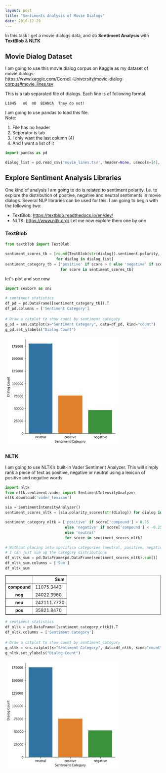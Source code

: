 ```yaml
---
layout: post
title: "Sentiments Analysis of Movie Dialogs"
date: 2018-12-29
---
```

In this task I get a movie dialogs data, and do **Sentiment Analysis** with **TextBlob** & **NLTK**

## Movie Dialog Dataset
I am going to use this movie dialog corpus on Kaggle as my dataset of movie dialogs:  
https://www.kaggle.com/Cornell-University/movie-dialog-corpus#movie_lines.tsv

This is a tab separated file of dialogs. Each line is of following format:
```
L1045	u0	m0	BIANCA	They do not!
```

I am going to use pandas to load this file.  
Note:
1. File has no header
2. Seperator is tab
3. I only want the last column (4)
4. And I want a list of it


```python
import pandas as pd
```


```python
dialog_list = pd.read_csv('movie_lines.tsv', header=None, usecols=[4], sep='\t')[4].tolist()
```

## Explore Sentiment Analysis Libraries
One kind of analysis I am going to do is related to sentiment polarity. I.e. to explore the distribution of positive, negative and neutral sentiments in movie dialogs. Several NLP libraries can be used for this. I am going to begin with the following two:
  * TextBlob: https://textblob.readthedocs.io/en/dev/
  * NLTK: https://www.nltk.org/
Let me now explore them one by one

### TextBlob


```python
from textblob import TextBlob
```


```python
sentiment_scores_tb = [round(TextBlob(str(dialog)).sentiment.polarity, 2)
                       for dialog in dialog_list]
sentiment_category_tb = ['positive' if score > 0 else 'negative' if score < 0 else 'neutral' 
                         for score in sentiment_scores_tb]
```

let's plot and see now


```python
import seaborn as sns
```


```python
# sentiment statistics
df_pd = pd.DataFrame([sentiment_category_tb]).T
df_pd.columns = ['Sentiment Category']

# Draw a catplot to show count by sentiment_category
g_pd = sns.catplot(x="Sentiment Category", data=df_pd, kind="count")
g_pd.set_ylabels("Dialog Count")
```


![png](/images/sentiment-analysis-movies_files/sentiment-analysis-movies_10_0.png)


### NLTK
I am going to use NLTK’s built-in Vader Sentiment Analyzer. This will simply rank a piece of text as positive, negative or neutral using a lexicon of positive and negative words.


```python
import nltk
from nltk.sentiment.vader import SentimentIntensityAnalyzer
nltk.download('vader_lexicon')
```


```python
sia = SentimentIntensityAnalyzer()
sentiment_scores_nltk = [sia.polarity_scores(str(dialog)) for dialog in dialog_list]
```


```python
sentiment_category_nltk = ['positive' if score['compound'] > 0.25
                           else 'negative' if score['compound'] < -0.25
                           else 'neutral'
                           for score in sentiment_scores_nltk]
```


```python
# Without placing into specifica categories (neutral, positive, negative)
# I can just sum up the category distributions
df_nltk_sum = pd.DataFrame(pd.DataFrame(sentiment_scores_nltk).sum())
df_nltk_sum.columns = ['Sum']
df_nltk_sum
```




<div>
<style scoped>
    .dataframe tbody tr th:only-of-type {
        vertical-align: middle;
    }

    .dataframe tbody tr th {
        vertical-align: top;
    }

    .dataframe thead th {
        text-align: right;
    }
</style>
<table border="1" class="dataframe">
  <thead>
    <tr style="text-align: right;">
      <th></th>
      <th>Sum</th>
    </tr>
  </thead>
  <tbody>
    <tr>
      <th>compound</th>
      <td>11075.3443</td>
    </tr>
    <tr>
      <th>neg</th>
      <td>24022.3960</td>
    </tr>
    <tr>
      <th>neu</th>
      <td>242111.7730</td>
    </tr>
    <tr>
      <th>pos</th>
      <td>35821.8470</td>
    </tr>
  </tbody>
</table>
</div>




```python
# sentiment statistics
df_nltk = pd.DataFrame([sentiment_category_nltk]).T
df_nltk.columns = ['Sentiment Category']

# Draw a catplot to show count by sentiment_category
g_nltk = sns.catplot(x="Sentiment Category", data=df_nltk, kind="count")
g_nltk.set_ylabels("Dialog Count")
```


![png](/images/sentiment-analysis-movies_files/sentiment-analysis-movies_16_0.png)

